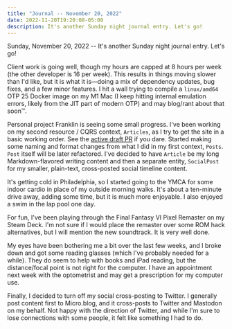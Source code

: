 ```yaml
---
title: "Journal -- November 20, 2022"
date: 2022-11-20T19:20:08-05:00
description: It's another Sunday night journal entry. Let's go!
---
```


Sunday, November 20, 2022 -- It's another Sunday night journal entry. Let's go!

Client work is going well, though my hours are capped at 8 hours per week (the other developer is 16 per week). This results in things moving slower than I'd like, but it is what it is—doing a mix of dependency updates, bug fixes, and a few minor features. I hit a wall trying to compile a `linux/amd64` OTP 25 Docker image on my M1 Mac (I keep hitting internal emulation errors, likely from the JIT part of modern OTP) and may blog/rant about that soon™.

Personal project Franklin is seeing some small progress. I've been working on my second resource / CQRS context, `Articles`, as I try to get the site in a basic working order. See the [active draft PR](https://github.com/zorn/franklin/pull/36) if you dare. Started making some naming and format changes from what I did in my first context, `Posts`. `Post` itself will be later refactored. I've decided to have `Article` be my long Markdown-flavored writing content and then a separate entity, `SocialPost` for my smaller, plain-text, cross-posted social timeline content.

It's getting cold in Philadelphia, so I started going to the YMCA for some indoor cardio in place of my outside morning walks. It's about a ten-minute drive away, adding some time, but it is much more enjoyable. I also enjoyed a swim in the lap pool one day.

For fun, I've been playing through the Final Fantasy VI Pixel Remaster on my Steam Deck. I'm not sure if I would place the remaster over some ROM hack alternatives, but I will mention the new soundtrack. It is very well done.

My eyes have been bothering me a bit over the last few weeks, and I broke down and got some reading glasses (which I've probably needed for a while). They do seem to help with books and iPad reading, but the distance/focal point is not right for the computer. I have an appointment next week with the optometrist and may get a prescription for my computer use.

Finally, I decided to turn off my social cross-posting to Twitter. I generally post content first to Micro.blog, and it cross-posts to Twitter and Mastodon on my behalf. Not happy with the direction of Twitter, and while I'm sure to lose connections with some people, it felt like something I had to do.
